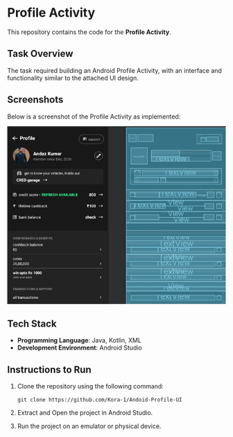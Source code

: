 # Profile Activity

This repository contains the code for the **Profile Activity**.

## Task Overview

The task required building an Android Profile Activity, with an interface and functionality similar to the attached UI design.

## Screenshots

Below is a screenshot of the Profile Activity as implemented:

![Profile UI Screenshot](UI_Image.png)

## Tech Stack

* **Programming Language**: Java, Kotlin, XML
* **Development Environment**: Android Studio

## Instructions to Run

1. Clone the repository using the following command:

   ```
   git clone https://github.com/Kora-1/Andoid-Profile-UI
   ```

2. Extract and Open the project in Android Studio.

3. Run the project on an emulator or physical device.

